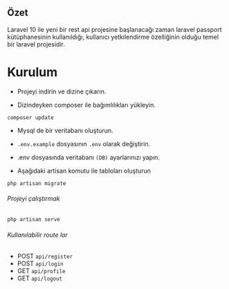 ## Özet

Laravel 10 ile yeni bir rest api projesine başlanacağı zaman laravel passport kütüphanesinin kullanıldığı, kullanıcı yetkilendirme özelliğinin olduğu temel bir laravel projesidir.



# Kurulum

* Projeyi indirin ve dizine çıkarın.

* Dizindeyken composer ile bağımlılıkları yükleyin.

`composer update`

* Mysql de bir veritabanı oluşturun. 

* `.env.example` dosyasının `.env` olarak değiştirin.

* .env dosyasında veritabanı `(DB)` ayarlarınızı yapın.

* Aşağıdaki artisan komutu ile tabloları oluşturun

`php artisan migrate`

###### Projeyi çalıştırmak 

`php artisan serve`

###### Kullanılabilir route lar

* POST `api/register`
* POST `api/login`
* GET `api/profile`
* GET `api/logout`

